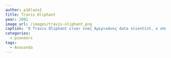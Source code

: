 ```yaml
---
author: p16laza1
title: Travis Oliphant
year: 2001
image_url: /images/travis-oliphant.png
caption: 'O Travis Oliphant είναι ένας Αμερικάνος data scientist, ο οποίος από το 2001 μέχρι το 2007 ήταν βοηθός καθηγητής στο Πανεπιστήμιο Bringham Young. Το 2012 μαζί με τον Peter Wang ίδρυσαν την Anaconda μια εταιρία η οποία παρέχει open-sourse λογισμικό για την Python. O Travis Oliphant είναι επίσης δημιουργός της NumPy μια βιβλιοθήκης της Python η οποία σχετίζεται με υψηλού επιπέδου μαθηματικές συναρτήσεις και την διαχείριση μεγάλων πολυδιάστατων πινάκων.'
categories:
  - pioneers  
tags:
  - Anaconda
---
```


